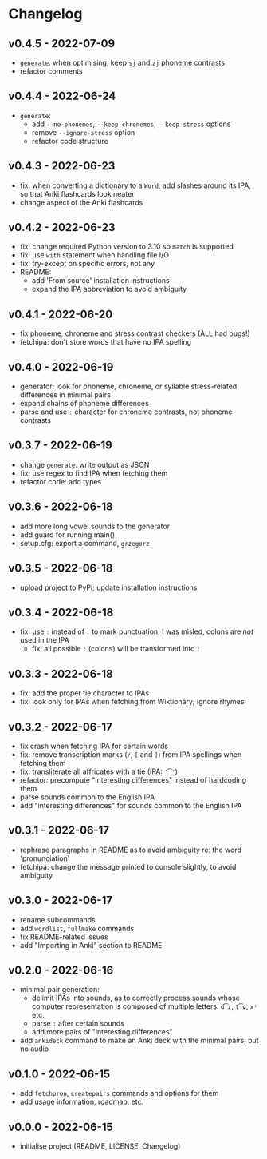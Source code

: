 # Changelog

## v0.4.5 - 2022-07-09

- `generate`: when optimising, keep `sj` and `zj` phoneme contrasts
- refactor comments

## v0.4.4 - 2022-06-24

- `generate`:
    - add `--no-phonemes`, `--keep-chronemes`, `--keep-stress` options
    - remove `--ignore-stress` option
    - refactor code structure

## v0.4.3 - 2022-06-23

- fix: when converting a dictionary to a `Word`, add slashes around its IPA, so
    that Anki flashcards look neater
- change aspect of the Anki flashcards

## v0.4.2 - 2022-06-23

- fix: change required Python version to 3.10 so `match` is supported
- fix: use `with` statement when handling file I/O
- fix: try-except on specific errors, not any
- README:
    - add 'From source' installation instructions
    - expand the IPA abbreviation to avoid ambiguity

## v0.4.1 - 2022-06-20

- fix phoneme, chroneme and stress contrast checkers (ALL had bugs!)
- fetchipa: don't store words that have no IPA spelling

## v0.4.0 - 2022-06-19

- generator: look for phoneme, chroneme, or syllable stress-related differences
    in minimal pairs
- expand chains of phoneme differences
- parse and use `ː` character for chroneme contrasts, not phoneme contrasts

## v0.3.7 - 2022-06-19

- change `generate`: write output as JSON
- fix: use regex to find IPA when fetching them
- refactor code: add types

## v0.3.6 - 2022-06-18

- add more long vowel sounds to the generator
- add guard for running main()
- setup.cfg: export a command, `grzegorz`

## v0.3.5 - 2022-06-18

- upload project to PyPi; update installation instructions

## v0.3.4 - 2022-06-18

- fix: use `ː` instead of `:` to mark punctuation; I was misled, colons are
    *not* used in the IPA
    - fix: all possible `:` (colons) will be transformed into `ː`

## v0.3.3 - 2022-06-18

- fix: add the proper tie character to IPAs
- fix: look only for IPAs when fetching from Wiktionary; ignore rhymes

## v0.3.2 - 2022-06-17

- fix crash when fetching IPA for certain words
- fix: remove transcription marks (`/`, `[` and `]`) from IPA spellings when
    fetching them
- fix: transliterate all affricates with a tie (IPA: `'͡'`)
- refactor: precompute "interesting differences" instead of hardcoding them
- parse sounds common to the English IPA
- add "interesting differences" for sounds common to the English IPA

## v0.3.1 - 2022-06-17

- rephrase paragraphs in README as to avoid ambiguity re: the word
    'pronunciation'
- fetchipa: change the message printed to console slightly, to avoid ambiguity

## v0.3.0 - 2022-06-17

- rename subcommands
- add `wordlist`, `fullmake` commands
- fix README-related issues
- add "Importing in Anki" section to README

## v0.2.0 - 2022-06-16

- minimal pair generation:
    - delimit IPAs into sounds, as to correctly process sounds whose computer
        representation is composed of multiple letters: `d͡ʐ`, `t͡ɕ`, `xʲ` etc.
    - parse `:` after certain sounds
    - add more pairs of "interesting differences"
- add `ankideck` command to make an Anki deck with the minimal pairs, but no
    audio

## v0.1.0 - 2022-06-15

- add `fetchpron`, `createpairs` commands and options for them
- add usage information, roadmap, etc.

## v0.0.0 - 2022-06-15

- initialise project (README, LICENSE, Changelog)
